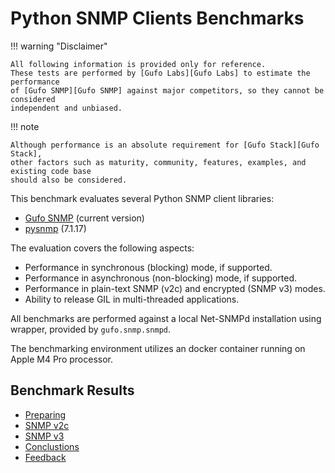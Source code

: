 # Python SNMP Clients Benchmarks
!!! warning "Disclaimer"

    All following information is provided only for reference.
    These tests are performed by [Gufo Labs][Gufo Labs] to estimate the performance
    of [Gufo SNMP][Gufo SNMP] against major competitors, so they cannot be considered
    independent and unbiased.

!!! note

    Although performance is an absolute requirement for [Gufo Stack][Gufo Stack],
    other factors such as maturity, community, features, examples, and existing code base
    should also be considered.

This benchmark evaluates several Python SNMP client libraries:

* [Gufo SNMP][Gufo SNMP] (current version)
* [pysnmp][pysnmp] (7.1.17)

The evaluation covers the following aspects:

* Performance in synchronous (blocking) mode, if supported.
* Performance in asynchronous (non-blocking) mode, if supported.
* Performance in plain-text SNMP (v2c) and encrypted (SNMP v3) modes.
* Ability to release GIL in multi-threaded applications.

All benchmarks are performed against a local Net-SNMPd installation
using wrapper, provided by `gufo.snmp.snmpd`.

The benchmarking environment utilizes an docker container running on
Apple M4 Pro processor.

## Benchmark Results

* [Preparing](preparing.md)
* [SNMP v2c](v2c/index.md)
* [SNMP v3](v3/index.md)
* [Conclustions](conclusions.md)
* [Feedback](feedback.md)

[Gufo Labs]: https://gufolabs.com/
[Gufo Stack]: https://docs.gufolabs.com/
[Gufo SNMP]: https://docs.gufolabs.com/gufo_snmp/
[pysnmp]: https://docs.lextudio.com/snmp/